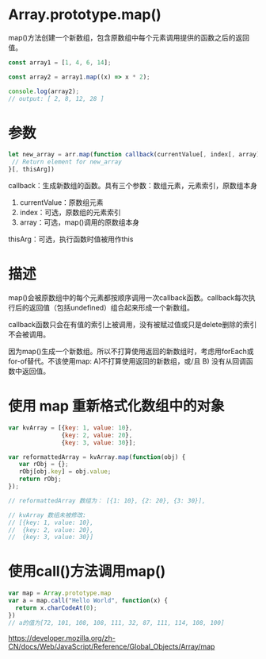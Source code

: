 # Array.prototype.map()

map()方法创建一个新数组，包含原数组中每个元素调用提供的函数之后的返回值。

```js
const array1 = [1, 4, 6, 14];

const array2 = array1.map((x) => x * 2);

console.log(array2);
// output: [ 2, 8, 12, 28 ]
```

# 参数
```js
let new_array = arr.map(function callback(currentValue[, index[, array]]) {
 // Return element for new_array 
}[, thisArg])
```

callback：生成新数组的函数。具有三个参数：数组元素，元素索引，原数组本身
1. currentValue：原数组元素
2. index：可选，原数组的元素索引
3. array：可选，map()调用的原数组本身

thisArg：可选，执行函数时值被用作this

# 描述
map()会被原数组中的每个元素都按顺序调用一次callback函数。callback每次执行后的返回值（包括undefined）组合起来形成一个新数组。

callback函数只会在有值的索引上被调用，没有被赋过值或只是delete删除的索引不会被调用。

因为map()生成一个新数组。所以不打算使用返回的新数组时，考虑用forEach或for-of替代。不该使用map: A)不打算使用返回的新数组，或/且 B) 没有从回调函数中返回值。

# 使用 map 重新格式化数组中的对象
```js
var kvArray = [{key: 1, value: 10},
               {key: 2, value: 20},
               {key: 3, value: 30}];

var reformattedArray = kvArray.map(function(obj) {
   var rObj = {};
   rObj[obj.key] = obj.value;
   return rObj;
});

// reformattedArray 数组为： [{1: 10}, {2: 20}, {3: 30}],

// kvArray 数组未被修改:
// [{key: 1, value: 10},
//  {key: 2, value: 20},
//  {key: 3, value: 30}]
```

# 使用call()方法调用map()
```js
var map = Array.prototype.map
var a = map.call("Hello World", function(x) {
  return x.charCodeAt(0);
})
// a的值为[72, 101, 108, 108, 111, 32, 87, 111, 114, 108, 100]
```

https://developer.mozilla.org/zh-CN/docs/Web/JavaScript/Reference/Global_Objects/Array/map